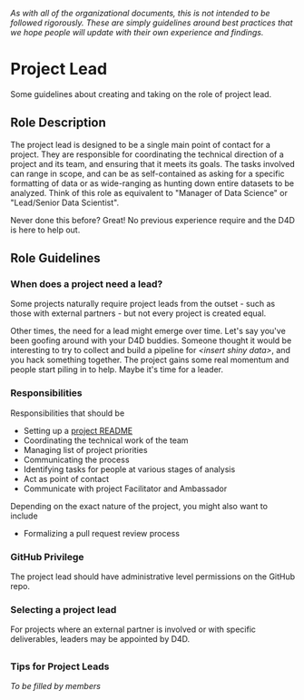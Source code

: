 *As with all of the organizational documents, this is not intended to be followed rigorously. These are simply guidelines around best practices that we hope people will update with their own experience and findings.*


# Project Lead
Some guidelines about creating and taking on the role of project lead.

## Role Description
The project lead is designed to be a single main point of contact for a project. They are responsible for coordinating the technical direction of a project and its team, and ensuring that it meets its goals. The tasks involved can range in scope, and can be as self-contained as asking for a specific formatting of data or as wide-ranging as hunting down entire datasets to be analyzed. Think of this role as equivalent to "Manager of Data Science" or "Lead/Senior Data Scientist".

Never done this before? Great! No previous experience require and the D4D is here to help out.

## Role Guidelines
### When does a project need a lead?
Some projects naturally require project leads from the outset - such as those with external partners - but not every project is created equal.

Other times, the need for a lead might emerge over time. Let's say you've been goofing around with your D4D buddies. Someone thought it would be interesting to try to collect and build a pipeline for *\<insert shiny data>*, and you hack something together. The project gains some real momentum and people start piling in to help. Maybe it's time for a leader.

### Responsibilities
Responsibilities that should be 

- Setting up a [project README](https://github.com/Data4Democracy/read-this-first/blob/master/new-project-template.md)
- Coordinating the technical work of the team
- Managing list of project priorities
- Communicating the process
- Identifying tasks for people at various stages of analysis
- Act as point of contact
- Communicate with project Facilitator and Ambassador

Depending on the exact nature of the project, you might also want to include

- Formalizing a pull request review process


### GitHub Privilege
The project lead should have administrative level permissions on the GitHub repo.

### Selecting a project lead
For projects where an external partner is involved or with specific deliverables, leaders may be appointed by D4D.


##

### Tips for Project Leads
*To be filled by members*

